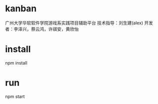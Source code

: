 # kanban
广州大学华软软件学院游戏系实践项目辅助平台
技术指导：刘生建(alex)
开发者：李泽兴，蔡云鸿，许祺安，黄欣怡
# install
npm install
# run
npm start
